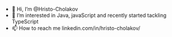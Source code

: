 - 👋 Hi, I’m @Hristo-Cholakov
- 👀 I’m interested in Java, javaScript and recently started tackling TypeScript
- 📫 How to reach me linkedin.com/in/hristo-cholakov/

<!---
Hristo-Cholakov/Hristo-Cholakov is a ✨ special ✨ repository because its `README.md` (this file) appears on your GitHub profile.
You can click the Preview link to take a look at your changes.
--->
